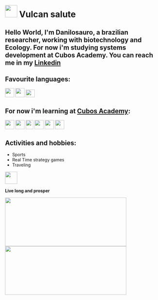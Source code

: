 # <img src="https://emojipedia-us.s3.dualstack.us-west-1.amazonaws.com/thumbs/120/facebook/304/vulcan-salute_dark-skin-tone_1f596-1f3ff_1f3ff.png" height ="40" width = "40">  Vulcan salute 

## Hello World, I'm **Danilosauro**, a brazilian researcher, working with biotechnology and Ecology. For now i'm studying systems development at Cubos Academy. You can reach me in my [Linkedin](https://www.linkedin.com/in/danilo-dias-biodev "My profile")


 ## Favourite languages:
<div>
   <img src="https://cdn.jsdelivr.net/gh/devicons/devicon/icons/rstudio/rstudio-original.svg" height = "30" width="30"/> 
  <img src="https://cdn.jsdelivr.net/gh/devicons/devicon/icons/python/python-original.svg" height= "30" width= "30"/>  
  <img src="https://cdn.jsdelivr.net/gh/devicons/devicon/icons/javascript/javascript-original.svg" height ="25" width="30 "/> 
</div>
  

  

  ## For now i'm learning at [Cubos Academy](https://cubos.academy/ "Cubos Academy website"): 
<div>
   <img src="https://cdn.jsdelivr.net/gh/devicons/devicon/icons/html5/html5-original.svg"  height ="30" width="30"/> <img          src="https://cdn.jsdelivr.net/gh/devicons/devicon/icons/css3/css3-original.svg" height= "30" width= "30"/> <img  src="https://cdn.jsdelivr.net/gh/devicons/devicon/icons/javascript/javascript-original.svg" height ="30" width="25"/> <img  src="https://cdn.jsdelivr.net/gh/devicons/devicon/icons/git/git-original.svg" height = "30" width= "30"/> <img  src="https://cdn.jsdelivr.net/gh/devicons/devicon/icons/react/react-original.svg" height = "30" width= "30"/> <img  src="https://cdn.jsdelivr.net/gh/devicons/devicon/icons/mysql/mysql-original.svg" height ="30" width= "30"/>
</div>
 

 ## Activities and hobbies:

<div>
 
- Sports  
- Real Time strategy games 
- Traveling   

</div>
 
 
<img src="https://emojipedia-us.s3.dualstack.us-west-1.amazonaws.com/thumbs/120/facebook/304/vulcan-salute_dark-skin-tone_1f596-1f3ff_1f3ff.png" height ="40" width = "40">    

**Live long and prosper**    
 
<div>
 <a href="https://github.com/seu-usuário-aqui">
 <img height="160em" src="https://github-readme-stats.vercel.app/api/top-langs/?username=Danilosauro&layout=compact&langs_count=7&theme=dracula" width="400"/>
 <img height="160em" src="https://github-readme-stats.vercel.app/api?username=Danilosauro&show_icons=true&theme=dracula&include_all_commits=true&count_private=true"  width="400"/>
 </div>

<!---
Danilosauro/Danilosauro is a ✨ special ✨ repository because its `README.md` (this file) appears on your GitHub profile.
You can click the Preview link to take a look at your changes.
--->
